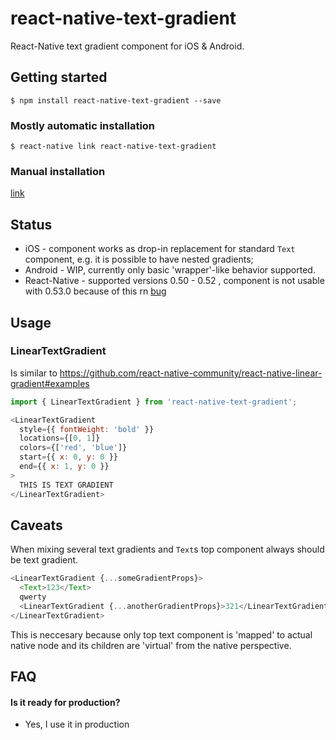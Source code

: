 
# react-native-text-gradient

React-Native text gradient component for iOS & Android.

## Getting started

`$ npm install react-native-text-gradient --save`

### Mostly automatic installation

`$ react-native link react-native-text-gradient`

### Manual installation

[link](manual_installation.md)

## Status

- iOS - component works as drop-in replacement for standard `Text` component, e.g. it is possible to have nested gradients;
- Android - WIP, currently only basic 'wrapper'-like behavior supported.
- React-Native - supported versions 0.50 - 0.52 , component is not usable with 0.53.0 because of this rn [bug](https://github.com/facebook/react-native/issues/17933)

## Usage

### LinearTextGradient
Is similar to https://github.com/react-native-community/react-native-linear-gradient#examples
```javascript
import { LinearTextGradient } from 'react-native-text-gradient';

<LinearTextGradient
  style={{ fontWeight: 'bold' }}
  locations={[0, 1]}
  colors={['red', 'blue']}
  start={{ x: 0, y: 0 }}
  end={{ x: 1, y: 0 }}
>
  THIS IS TEXT GRADIENT
</LinearTextGradient>
```

## Caveats

When mixing several text gradients and `Text`s top component always should be text gradient.
```javascript
<LinearTextGradient {...someGradientProps}>
  <Text>123</Text>
  qwerty
  <LinearTextGradient {...anotherGradientProps}>321</LinearTextGradient>
</LinearTextGradient>
```
This is neccesary because only top text component is 'mapped' to actual native node and its children are 'virtual' from the native perspective.

## FAQ

#### Is it ready for production?
- Yes, I use it in production
